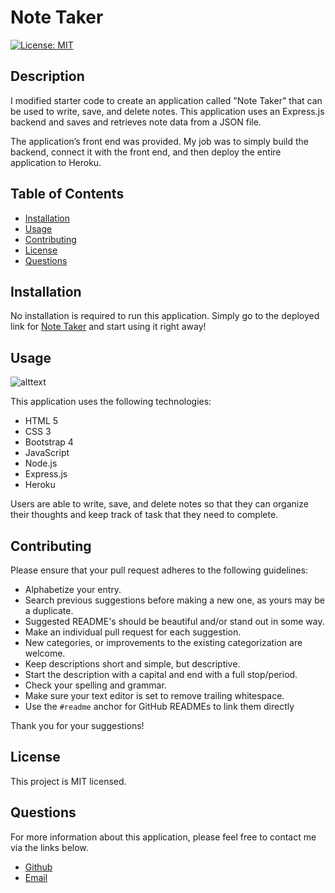 # Note Taker

[![License: MIT](https://img.shields.io/badge/License-MIT-yellow.svg)](https://opensource.org/licenses/MIT)

## Description

I modified starter code to create an application called "Note Taker" that can be used to write, save, and delete notes. This application uses an Express.js backend and saves and retrieves note data from a JSON file.

The application’s front end was provided. My job was to simply build the backend, connect it with the front end, and then deploy the entire application to Heroku.

## Table of Contents

* [Installation](#installation)
* [Usage](#usage)
* [Contributing](#contributing)
* [License](#license)
* [Questions](#questions)

## Installation

No installation is required to run this application. Simply go to the deployed link for [Note Taker](https://milehighcoder-note-taker.herokuapp.com/) and start using it right away!

## Usage

![alttext](assets/note-taker.gif "App Preview")

This application uses the following technologies:

* HTML 5
* CSS 3
* Bootstrap 4
* JavaScript
* Node.js
* Express.js
* Heroku

Users are able to write, save, and delete notes so that they can organize their thoughts and keep track of task that they need to complete.

## Contributing

Please ensure that your pull request adheres to the following guidelines:

* Alphabetize your entry.
* Search previous suggestions before making a new one, as yours may be a duplicate.
* Suggested README's should be beautiful and/or stand out in some way.
* Make an individual pull request for each suggestion.
* New categories, or improvements to the existing categorization are welcome.
* Keep descriptions short and simple, but descriptive.
* Start the description with a capital and end with a full stop/period.
* Check your spelling and grammar.
* Make sure your text editor is set to remove trailing whitespace.
* Use the `#readme` anchor for GitHub READMEs to link them directly

Thank you for your suggestions!

## License

This project is MIT licensed.

## Questions

For more information about this application, please feel free to contact me via the links below.

- [Github](https://www.github.com/milehighcoder)
- [Email](mailto:mgmartnz@icloud.com)

